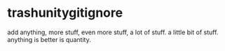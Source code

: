 # trashunitygitignore
add anything,
more stuff,
even more stuff,
a lot of stuff.
a little bit of stuff.
anything is better is quantity.